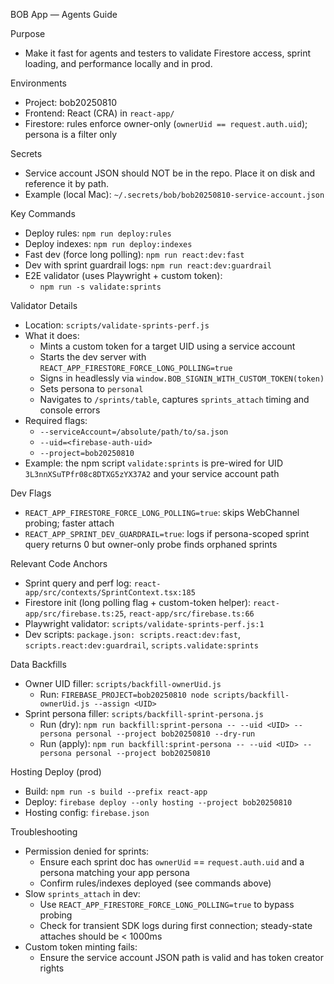 BOB App — Agents Guide

Purpose
- Make it fast for agents and testers to validate Firestore access, sprint loading, and performance locally and in prod.

Environments
- Project: bob20250810
- Frontend: React (CRA) in `react-app/`
- Firestore: rules enforce owner-only (`ownerUid == request.auth.uid`); persona is a filter only

Secrets
- Service account JSON should NOT be in the repo. Place it on disk and reference it by path.
- Example (local Mac): `~/.secrets/bob/bob20250810-service-account.json`

Key Commands
- Deploy rules: `npm run deploy:rules`
- Deploy indexes: `npm run deploy:indexes`
- Fast dev (force long polling): `npm run react:dev:fast`
- Dev with sprint guardrail logs: `npm run react:dev:guardrail`
- E2E validator (uses Playwright + custom token):
  - `npm run -s validate:sprints`

Validator Details
- Location: `scripts/validate-sprints-perf.js`
- What it does:
  - Mints a custom token for a target UID using a service account
  - Starts the dev server with `REACT_APP_FIRESTORE_FORCE_LONG_POLLING=true`
  - Signs in headlessly via `window.BOB_SIGNIN_WITH_CUSTOM_TOKEN(token)`
  - Sets persona to `personal`
  - Navigates to `/sprints/table`, captures `sprints_attach` timing and console errors
- Required flags:
  - `--serviceAccount=/absolute/path/to/sa.json`
  - `--uid=<firebase-auth-uid>`
  - `--project=bob20250810`
- Example: the npm script `validate:sprints` is pre-wired for UID `3L3nnXSuTPfr08c8DTXG5zYX37A2` and your service account path

Dev Flags
- `REACT_APP_FIRESTORE_FORCE_LONG_POLLING=true`: skips WebChannel probing; faster attach
- `REACT_APP_SPRINT_DEV_GUARDRAIL=true`: logs if persona-scoped sprint query returns 0 but owner-only probe finds orphaned sprints

Relevant Code Anchors
- Sprint query and perf log: `react-app/src/contexts/SprintContext.tsx:185`
- Firestore init (long polling flag + custom-token helper): `react-app/src/firebase.ts:25`, `react-app/src/firebase.ts:66`
- Playwright validator: `scripts/validate-sprints-perf.js:1`
- Dev scripts: `package.json: scripts.react:dev:fast`, `scripts.react:dev:guardrail`, `scripts.validate:sprints`

Data Backfills
- Owner UID filler: `scripts/backfill-ownerUid.js`
  - Run: `FIREBASE_PROJECT=bob20250810 node scripts/backfill-ownerUid.js --assign <UID>`
- Sprint persona filler: `scripts/backfill-sprint-persona.js`
  - Run (dry): `npm run backfill:sprint-persona -- --uid <UID> --persona personal --project bob20250810 --dry-run`
  - Run (apply): `npm run backfill:sprint-persona -- --uid <UID> --persona personal --project bob20250810`

Hosting Deploy (prod)
- Build: `npm run -s build --prefix react-app`
- Deploy: `firebase deploy --only hosting --project bob20250810`
- Hosting config: `firebase.json`

Troubleshooting
- Permission denied for sprints:
  - Ensure each sprint doc has `ownerUid` == `request.auth.uid` and a persona matching your app persona
  - Confirm rules/indexes deployed (see commands above)
- Slow `sprints_attach` in dev:
  - Use `REACT_APP_FIRESTORE_FORCE_LONG_POLLING=true` to bypass probing
  - Check for transient SDK logs during first connection; steady-state attaches should be < 1000ms
- Custom token minting fails:
  - Ensure the service account JSON path is valid and has token creator rights

